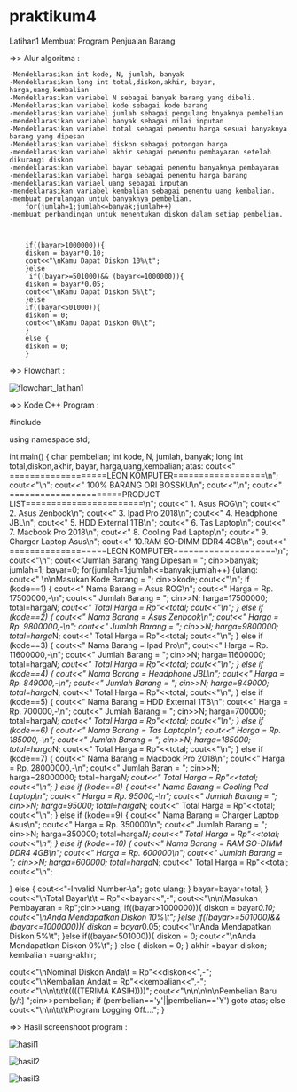 # praktikum4

Latihan1  Membuat Program Penjualan Barang

=>> Alur algoritma :

	-Mendeklarasikan int kode, N, jumlah, banyak
	-Mendeklarasikan long int total,diskon,akhir, bayar, harga,uang,kembalian
	-Mendeklarasikan variabel N sebagai banyak barang yang dibeli.
	-Mendeklarasikan variabel kode sebagai kode barang
	-mendeklarasikan variabel jumlah sebagai pengulang bnyaknya pembelian
	-mendeklarasikan variabel banyak sebagai nilai inputan 
	-Mendeklarasikan variabel total sebagai penentu harga sesuai banyaknya barang yang dipesan
	-Mendeklarasikan variabel diskon sebagai potongan harga
	-mendeklarasikan variabel akhir sebagai penentu pembayaran setelah dikurangi diskon
	-mendeklarasikan variabel bayar sebagai penentu banyaknya pembayaran
	-mendeklarasikan variabel harga sebagai penentu harga barang
	-mendeklarasikan variael uang sebagai inputan
	-mendeklarasikan variabel kembalian sebagai penentu uang kembalian.
	-membuat perulangan untuk banyaknya pembelian.
		for(jumlah=1;jumlah<=banyak;jumlah++)
	-membuat perbandingan untuk menentukan diskon dalam setiap pembelian.



		if((bayar>1000000)){
		diskon = bayar*0.10;
		cout<<"\nKamu Dapat Diskon 10%\t";
		}else
   		 if((bayar>=501000)&& (bayar<=1000000)){
		diskon = bayar*0.05;
		cout<<"\nKamu Dapat Diskon 5%\t";
		}else
 		if((bayar<501000)){
		diskon = 0;
		cout<<"\nKamu Dapat Diskon 0%\t";
		}
		else {
		diskon = 0;
		}

=>> Flowchart :


![flowchart_latihan1](https://user-images.githubusercontent.com/43899109/47918455-3d297300-dedf-11e8-9d56-0eff8bd24fc0.jpg)



=>> Kode C++ Program :


#include <iostream>

using namespace std;

int main()
{
    char pembelian;
int kode, N, jumlah, banyak;
long int total,diskon,akhir, bayar, harga,uang,kembalian;
atas:
cout<<"   ===================LEON KOMPUTER==================\n";
cout<<"\n";
cout<<"                  100% BARANG ORI BOSSKU\n";
cout<<"\n";
cout<<" ======================PRODUCT LIST=======================\n";
cout<<" 1. Asus ROG\n";
cout<<" 2. Asus Zenbook\n";
cout<<" 3. Ipad Pro 2018\n";
cout<<" 4. Headphone JBL\n";
cout<<" 5. HDD External 1TB\n";
cout<<" 6. Tas Laptop\n";
cout<<" 7. Macbook Pro 2018\n";
cout<<" 8. Cooling Pad Laptop\n";
cout<<" 9. Charger Laptop Asus\n";
cout<<" 10.RAM SO-DIMM DDR4 4GB\n";
cout<<"  ===================LEON KOMPUTER====================\n";
cout<<"\n";
cout<<"Jumlah Barang Yang Dipesan = ";
cin>>banyak;
jumlah=1;
bayar=0;
for(jumlah=1;jumlah<=banyak;jumlah++)
{ulang:
 cout<<" \n\nMasukan Kode Barang = ";
cin>>kode;
cout<<"\n";
    if (kode==1)
{
    cout<<" Nama Barang     = Asus ROG\n";
    cout<<" Harga           = Rp. 17500000,-\n";
    cout<<" Jumlah Barang   = ";
    cin>>N;
    harga=17500000;
    total=harga*N;
    cout<<" Total Harga  = Rp"<<total;
    cout<<"\n";
}
else
    if (kode==2)
{
    cout<<" Nama Barang     = Asus Zenbook\n";
    cout<<" Harga           = Rp. 9800000,-\n";
    cout<<" Jumlah Barang   = ";
    cin>>N;
    harga=9800000;
    total=harga*N;
    cout<<" Total Harga  = Rp"<<total;
    cout<<"\n";
}
else
    if (kode==3)
{
    cout<<" Nama Barang     = Ipad Pro\n";
    cout<<" Harga           = Rp. 11600000,-\n";
    cout<<" Jumlah Barang   = ";
    cin>>N;
    harga=11600000;
    total=harga*N;
    cout<<" Total Harga  = Rp"<<total;
    cout<<"\n";
}
else
    if (kode==4)
{
    cout<<" Nama Barang      = Headphone JBL\n";
    cout<<" Harga            = Rp. 849000,-\n";
    cout<<" Jumlah Barang    = ";
    cin>>N;
    harga=849000;
    total=harga*N;
    cout<<" Total Harga  = Rp"<<total;
    cout<<"\n";
}
else
    if (kode==5)
{
    cout<<" Nama Barang     = HDD External 1TB\n";
    cout<<" Harga           = Rp. 700000,-\n";
    cout<<" Jumlah Barang   = ";
    cin>>N;
    harga=700000;
    total=harga*N;
    cout<<" Total Harga  = Rp"<<total;
    cout<<"\n";
}
else
    if (kode==6)
{
    cout<<" Nama Barang     = Tas Laptop\n";
    cout<<" Harga           = Rp. 185000,-\n";
    cout<<" Jumlah Barang   = ";
    cin>>N;
    harga=185000;
    total=harga*N;
    cout<<" Total Harga  = Rp"<<total;
    cout<<"\n";
}
else
    if (kode==7)
{
    cout<<" Nama Barang     = Macbook Pro 2018\n";
    cout<<" Harga           = Rp. 28000000,-\n";
    cout<<" Jumlah Baran    = ";
    cin>>N;
    harga=28000000;
    total=harga*N;
    cout<<" Total Harga  = Rp"<<total;
    cout<<"\n";
}
else
    if (kode==8)
{
    cout<<" Nama Barang     = Cooling Pad Laptop\n";
    cout<<" Harga           = Rp. 95000,-\n";
    cout<<" Jumlah Barang   = ";
    cin>>N;
    harga=95000;
    total=harga*N;
    cout<<" Total Harga  = Rp"<<total;
    cout<<"\n";
}
else
    if (kode==9)
{
    cout<<" Nama Barang     = Charger Laptop Asus\n";
    cout<<" Harga           = Rp. 350000\n";
    cout<<" Jumlah Barang   = ";
    cin>>N;
    harga=350000;
    total=harga*N;
    cout<<" Total Harga  = Rp"<<total;
    cout<<"\n";
}
else
    if (kode==10)
{
    cout<<" Nama Barang     = RAM SO-DIMM DDR4 4GB\n";
    cout<<" Harga           = Rp. 600000\n";
    cout<<" Jumlah Barang   = ";
    cin>>N;
    harga=600000;
    total=harga*N;
    cout<<" Total Harga  = Rp"<<total;
    cout<<"\n";

}
else
{
    cout<<"-Invalid Number-\a";
goto ulang;
}
bayar=bayar+total;
}
    cout<<"\nTotal Bayar\t\t        = Rp"<<bayar<<",-";
    cout<<"\n\n\Masukan Pembayaran  = Rp";cin>>uang;
if((bayar>1000000)){
diskon = bayar*0.10;
cout<<"\nAnda Mendapatkan Diskon 10%\t";
}else
    if((bayar>=501000)&& (bayar<=1000000)){
diskon = bayar*0.05;
cout<<"\nAnda Mendapatkan Diskon 5%\t";
}else
    if((bayar<501000)){
diskon = 0;
cout<<"\nAnda Mendapatkan Diskon 0%\t";
}
else {
diskon = 0;
}
akhir       =bayar-diskon;
kembalian   =uang-akhir;

cout<<"\nNominal Diskon Anda\t    = Rp"<<diskon<<",-";
cout<<"\nKembalian Anda\t         = Rp"<<kembalian<<",-";
cout<<"\n\n\t\t\t((((TERIMA KASIH))))";
cout<<"\n\n\n\n\nPembelian Baru [y/t] ";cin>>pembelian;
if (pembelian=='y'||pembelian=='Y')
goto atas;
else
cout<<"\n\n\t\t\tProgram Logging Off....";
}

=>> Hasil screenshoot program :


![hasil1](https://user-images.githubusercontent.com/43899109/47917724-02bed680-dedd-11e8-8708-b0c61ec78681.jpg)


![hasil2](https://user-images.githubusercontent.com/43899109/47917733-094d4e00-dedd-11e8-9318-1e73c2143e80.jpg)


![hasil3](https://user-images.githubusercontent.com/43899109/47917736-0b171180-dedd-11e8-91c3-d81940b0f610.jpg)

